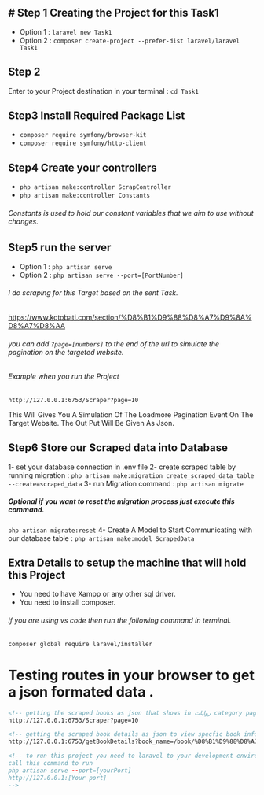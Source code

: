 ## # Step 1 Creating the Project for this Task1
- Option 1 : `laravel new Task1`
- Option 2 : `composer create-project --prefer-dist laravel/laravel Task1`

## Step 2
Enter to your Project destination in your terminal :  `cd Task1`

## Step3 Install Required Package List
- `composer require symfony/browser-kit`
- `composer require symfony/http-client`

## Step4 Create your controllers
- `php artisan make:controller ScrapController`
- `php artisan make:controller Constants`

###### Constants is used to hold our constant variables that we aim to use without changes.

## Step5 run the server
- Option 1 : `php artisan serve`
- Option 2 : `php artisan serve --port=[PortNumber]`

###### I do scraping for this Target based on the sent Task.
https://www.kotobati.com/section/%D8%B1%D9%88%D8%A7%D9%8A%D8%A7%D8%AA
###### you can add `?page=[numbers]`  to the end of the url to simulate the pagination on the targeted website.
###### Example when you run the Project
`http://127.0.0.1:6753/Scraper?page=10`

This Will Gives You A Simulation Of The Loadmore Pagination Event On The Target Website. The Out Put Will Be Given As Json.



## Step6 Store our Scraped data into Database
1- set your database connection in .env file
2- create scraped table by running migration : `php artisan make:migration create_scraped_data_table --create=scraped_data`
3- run Migration command : `php artisan migrate`
##### Optional if you want to reset the migration process just execute this command.
`php artisan migrate:reset`
4- Create A Model to Start Communicating with our database table :
`php artisan make:model ScrapedData`

## Extra Details to setup the machine that will hold this Project
- You need to have Xampp or any other sql driver.
- You need to install composer.

###### if you are using vs code then run the following command in terminal.
`composer global require laravel/installer`

# Testing routes in your browser to get a json formated data .
```html
<!-- getting the scraped books as json that shows in روايات category page by its pagination number 10. -->
http://127.0.0.1:6753/Scraper?page=10
```

```html
<!-- getting the scraped book details as json to view specfic book information. -->
http://127.0.0.1:6753/getBookDetails?book_name=/book/%D8%B1%D9%88%D8%A7%D9%8A%D8%A9-%D8%A7%D9%86%D8%AA-%D9%84%D9%8A-%D8%A7%D9%84%D8%AC%D8%B2%D8%A1-%D8%A7%D9%84%D8%AB%D8%A7%D9%86%D9%8A
```

```html
<!-- to run this project you need to laravel to your development environment.
call this command to run 
php artisan serve --port=[yourPort]
http://127.0.0.1:[Your port] 
-->
```